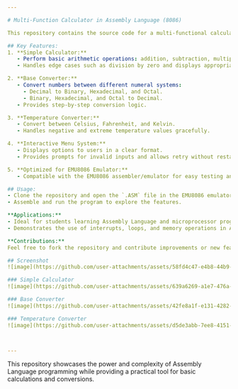 ```yaml
---

# Multi-Function Calculator in Assembly Language (8086)

This repository contains the source code for a multi-functional calculator written in Assembly Language for the 8086 microprocessor. The program is designed to execute a variety of calculations and conversions through a user-friendly text-based menu system. 

## Key Features:
1. **Simple Calculator:**
   - Perform basic arithmetic operations: addition, subtraction, multiplication, and division.
   - Handles edge cases such as division by zero and displays appropriate error messages.

2. **Base Converter:**
   - Convert numbers between different numeral systems:
     - Decimal to Binary, Hexadecimal, and Octal.
     - Binary, Hexadecimal, and Octal to Decimal.
   - Provides step-by-step conversion logic.

3. **Temperature Converter:**
   - Convert between Celsius, Fahrenheit, and Kelvin.
   - Handles negative and extreme temperature values gracefully.

4. **Interactive Menu System:**
   - Displays options to users in a clear format.
   - Provides prompts for invalid inputs and allows retry without restarting the program.

5. **Optimized for EMU8086 Emulator:**
   - Compatible with the EMU8086 assembler/emulator for easy testing and execution.

## Usage:
- Clone the repository and open the `.ASM` file in the EMU8086 emulator.
- Assemble and run the program to explore the features.

**Applications:**
- Ideal for students learning Assembly Language and microprocessor programming.
- Demonstrates the use of interrupts, loops, and memory operations in Assembly.

**Contributions:**
Feel free to fork the repository and contribute improvements or new features. Pull requests are welcome!

## Screenshot
![image](https://github.com/user-attachments/assets/58fd4c47-e4b8-44b9-9844-a0ad1787ab90)

### Simple Calculator
![image](https://github.com/user-attachments/assets/639a6269-a1e7-476a-9d90-fc7d5e5f1679)

### Base Converter
![image](https://github.com/user-attachments/assets/42fe8a1f-e131-4282-9560-7218b2df91e5)

### Temperature Converter
![image](https://github.com/user-attachments/assets/d5de3abb-7ee8-4151-b168-d7fb62db5781)



---
```


This repository showcases the power and complexity of Assembly Language programming while providing a practical tool for basic calculations and conversions.
